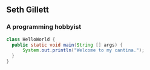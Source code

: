 ## Seth Gillett
### A programming hobbyist

```java
class HelloWorld {
  public static void main(String [] args) {
      System.out.println("Welcome to my cantina.");
  }
}
```